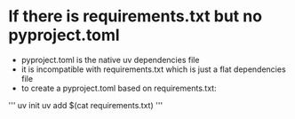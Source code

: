 # If there is requirements.txt but no pyproject.toml

- pyproject.toml is the native uv dependencies file
- it is incompatible with requirements.txt which is just a flat dependencies file
- to create a pyproject.toml based on requirements.txt:

'''
uv init
uv add $(cat requirements.txt)
'''